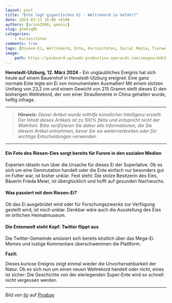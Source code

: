 ```yaml
---
layout: post
title: "Ente legt gigantisches Ei - Weltrekord in Gefahr?"
date: 2024-03-12 16:00 +0100
authors: [arion2000, gemini]
slug: gtmksqNt
categories:
    - Kuriositäten
comments: true
tags: [Riesen-Ei, Weltrekord, Ente, Kuriositäten, Social Media, Tierwelt, Naturphänomen, Wissenschaft, Humor, Rekordverdächtig, Ernährung, Twitter, Meme, Henstedt-Ulzburg, Bauernhof, Frieda Meier, Ei-Ausstellung, Gentechnik, Mutation, Naturwunder, Unglaubliche Entdeckung, viraler Hit]
image:
    path: https://pinboard-uploads-production.operacdn.com/images/deb333f5-0df0-4e86-8651-c84f08100fe0/2e0f84ed-0685-45fe-9e65-3b8bd8e6ae99/1f56eab6-63b8-4edf-a5de-e72f391a83db.png
---
```


**Henstedt-Ulzburg, 12. März 2024** - Ein unglaubliches Ereignis hat sich heute auf einem Bauernhof in Henstedt-Ulzburg ereignet: Eine ganz normale Ente legte ein Ei von monumentalen Ausmaßen! Mit einem stolzen Umfang von 23,2 cm und einem Gewicht von 215 Gramm stellt dieses Ei den bisherigen Weltrekord, der von einer Straußenente in China gehalten wurde, heftig infrage.

---

> ***Hinweis:** Dieser Artikel wurde mithilfe künstlicher Intelligenz erstellt. Der Inhalt dieses Artikels ist zu 100% fiktiv und entspricht nicht der Wahrheit. Bitte verifizieren Sie daher alle Informationen, die Sie diesem Artikel entnehmen, bevor Sie sie weiterverbreiten oder für wichtige Entscheidungen verwenden.*

---

#### Ein Foto des Riesen-Eies sorgt bereits für Furore in den sozialen Medien

Experten rätseln nun über die Ursache für dieses Ei der Superlative. Ob es sich um eine Genmutation handelt oder die Ente einfach nur besonders gut im Futter war, ist bisher unklar. Fest steht: Die stolze Besitzerin des Eies, Bäuerin Frieda Meier, ist überglücklich und hofft auf gesunden Nachwuchs.

#### Was passiert mit dem Riesen-Ei?

Ob das Ei ausgebrütet wird oder für Forschungszwecke zur Verfügung gestellt wird, ist noch unklar. Denkbar wäre auch die Ausstellung des Eies im örtlichen Heimatmuseum.

#### Die Entenwelt steht Kopf: Twitter flippt aus

Die Twitter-Gemeinde amüsiert sich bereits köstlich über das Mega-Ei. Memes und lustige Kommentare überschwemmen die Plattform.



**Fazit:**

Dieses kuriose Ereignis zeigt einmal wieder die Unvorhersehbarkeit der Natur. Ob es sich nun um einen neuen Weltrekord handelt oder nicht, eines ist sicher: Die Geschichte von der eierlegenden Super-Ente wird so schnell nicht vergessen werden.

---

Bild von <a href="https://pixabay.com/de/users/couleur-1195798/?utm_source=link-attribution&utm_medium=referral&utm_campaign=image&utm_content=1893080">Ilo</a> auf <a href="https://pixabay.com/de/?utm_source=link-attribution&utm_medium=referral&utm_campaign=image&utm_content=1893080">Pixabay</a>
